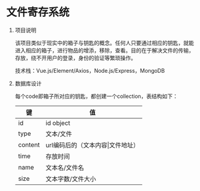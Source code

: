 # 文件寄存系统

1. 项目说明

   该项目类似于现实中的箱子与钥匙的概念。任何人只要通过相应的钥匙，就能进入相应的箱子，进行物品的增添，移除，查看。目的在于解决文件的传输，存放，绕不开用户的登录，身份的验证等繁琐操作。

   技术栈：Vue.js/Element/Axios，Node.js/Express，MongoDB

2. 数据库设计

   每个code即箱子所对应的钥匙，都创建一个collection，表结构如下：

   | 键      | 值                                |
   | ------- | --------------------------------- |
   | id      | id object                         |
   | type    | 文本/文件                         |
   | content | url编码后的（文本内容\|文件地址） |
   | time    | 存放时间                          |
   | name    | 文本名/文件名                     |
   | size    | 文本字数/文件大小                 |

